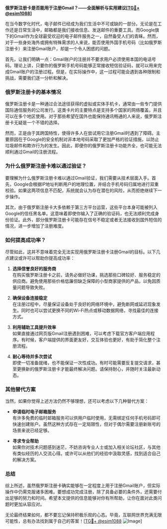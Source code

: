 **俄罗斯注册卡是否能用于注册Gmail？——全面解析与实用建议[[TG💪+ @esim1088](https://t.me/s/esim1088)]**

在当今数字化时代，电子邮件已经成为我们生活中不可或缺的一部分。无论是在工作还是日常生活中，邮箱都是我们接收信息、发送邮件的重要工具。而Google旗下的Gmail作为全球最受欢迎的电子邮件服务之一，自然备受人们的青睐。然而，对于一些身处海外或拥有特殊需求的人来说，能否使用外国手机号码（比如俄罗斯注册卡）来注册Gmail账户，却是一个令人困惑的问题。

首先，让我们明确一点：Gmail账户的注册并不要求用户必须使用本国的电话号码。理论上讲，只要你的俄罗斯手机号码能够正常接收短信验证码，就可以用来完成Gmail账户的注册过程。但是，在实际操作中，这一过程可能会遇到各种限制和挑战，需要我们逐一分析和解决。

### **俄罗斯注册卡的基本情况**

俄罗斯注册卡是一种通过合法途径获得的虚拟或实体手机卡，通常由一些专门提供国际通信服务的公司发行。这类卡片的主要特点是支持多个国家的网络覆盖，并且可以在多个地区使用。对于那些希望在国外也能保持通讯畅通的人来说，俄罗斯注册卡无疑是一个不错的选择。

然而，正是由于其跨国特性，使得许多人在尝试用它注册Gmail时遇到了障碍。主要原因在于Google的安全机制对非本地号码采取了更加严格的验证措施，以防止垃圾邮件和欺诈行为的发生。因此，即便你的俄罗斯注册卡功能齐全，也可能无法顺利通过Gmail的注册流程。

### **为什么俄罗斯注册卡难以通过验证？**

要理解为什么俄罗斯注册卡难以通过Gmail验证，我们需要从技术层面入手。首先，Google会根据IP地址判断用户的地理位置，并结合手机号码归属地进行双重校验。如果这两项信息不匹配，系统就会认为存在潜在的风险，从而拒绝继续下一步操作。

其次，由于俄罗斯注册卡大多依赖于第三方平台运营，这些平台本身可能被列入Google的信任黑名单。这意味着即使你输入了正确的验证码，也无法顺利完成身份验证。此外，部分俄罗斯注册卡可能存在信号不稳定或者无法接收到国外短信的情况，进一步增加了注册难度。

### **如何提高成功率？**

尽管如此，这并不意味着完全无法实现用俄罗斯注册卡注册Gmail的目标。以下几点建议或许可以帮助你提高成功率：

1. **选择信誉良好的服务商**  
   在购买俄罗斯注册卡之前，请务必做好功课，挑选那些口碑较好、服务稳定的供应商。避免使用那些价格低廉但缺乏保障的小型商家提供的产品，以免因质量问题导致失败。

2. **确保设备连接稳定**  
   在注册过程中，尽量保证设备处于良好的网络环境中，避免断网或延迟现象发生。同时也可以尝试更换不同的Wi-Fi热点或移动数据网络，寻找最佳的连接方式。

3. **利用辅助工具提升效率**  
   如果直接通过网页版Gmail注册遇到困难，可以考虑下载官方客户端应用程序。有时候，客户端提供的界面更友好，交互体验也更好，有助于简化整个注册流程。

4. **耐心等待并多次尝试**  
   即使一切准备就绪，也不能保证一次性成功。有时可能需要反复提交请求，甚至更换新的俄罗斯注册卡才能最终解决问题。请保持耐心，并随时关注最新动态。

### **其他替代方案**

当然，如果你觉得上述方法仍然不够理想，还可以考虑以下几种替代方案：

- **申请临时电子邮箱服务**  
  有许多免费的临时邮箱服务可以供用户临时使用，无需绑定任何手机号码即可快速创建账户。虽然这种方式存在一定局限性，但对于偶尔需要注册新账号的场景来说已经足够。

- **寻求专业帮助**  
  如果你对技术问题感到迷茫，不妨咨询专业人士或加入相关论坛社区，与其他有类似经历的人交流心得。或许可以从他们的经验中汲取灵感，找到适合自己的解决方案。

### **总结**

综上所述，虽然俄罗斯注册卡确实能够在一定程度上用于注册Gmail账户，但实际操作中仍需克服诸多困难。要想成功完成注册，除了具备必要的条件外，还需要付出足够的努力和时间。希望本文提供的信息能够对你有所帮助，让你在面对此类问题时更加从容应对。

无论最终结果如何，都不要忘记保持积极乐观的心态。毕竟，互联网世界充满无限可能性，总有办法找到属于自己的答案！[[TG💪+ @esim1088](https://t.me/s/esim1088) ![Image](https://i.postimg.cc/4NQfJmqS/Snipaste-2025-05-13-00-14-12.png)]